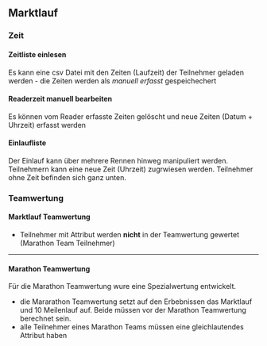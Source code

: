 ## Marktlauf

### Zeit
#### Zeitliste einlesen
Es kann eine csv Datei mit den Zeiten (Laufzeit) der Teilnehmer geladen werden - die Zeiten werden als *manuell erfasst* gespeichechert

#### Readerzeit manuell bearbeiten
Es können vom Reader erfasste Zeiten gelöscht und neue Zeiten (Datum + Uhrzeit) erfasst werden

#### Einlaufliste
Der Einlauf kann über mehrere Rennen hinweg manipuliert werden. Teilnehmern kann eine neue Zeit (Uhrzeit) zugrwiesen werden. Teilnehmer ohne Zeit befinden sich ganz unten.


### Teamwertung
#### Marktlauf Teamwertung
* Teilnehmer mit Attribut werden __nicht__ in der Teamwertung gewertet (Marathon Team Teilnehmer)

---
#### Marathon Teamwertung
Für die Marathon Teamwertung wure eine Spezialwertung entwickelt.
* die Mararathon Teamwertung setzt auf den Erbebnissen das Marktlauf und 10 Meilenlauf auf. Beide müssen vor der Marathon Teamwertung berechnet sein.
* alle Teilnehmer eines Marathon Teams müssen eine gleichlautendes Attribut haben
